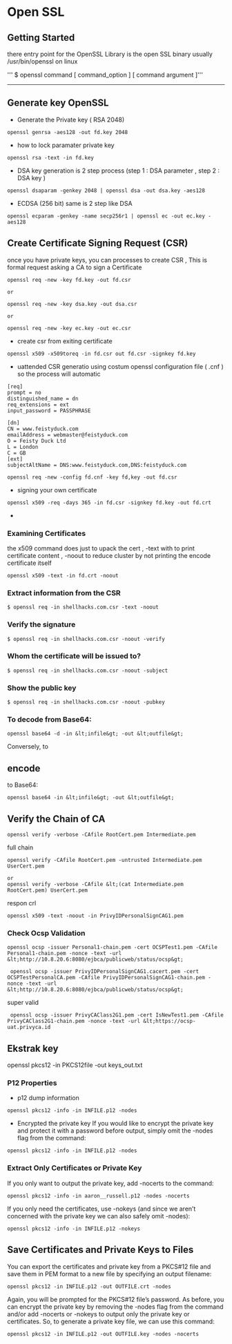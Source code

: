 # Open SSL

## Getting Started
there entry point for the OpenSSL Library is the open SSL binary usually /usr/bin/openssl on linux

''' $ openssl command [ command_option ] [ command argument ]'''





----------------------------------------------------------------------



## Generate key OpenSSL

* Generate the Private key ( RSA 2048)

```
openssl genrsa -aes128 -out fd.key 2048
```

* how to lock paramater private key

```
openssl rsa -text -in fd.key
```

* DSA key generation is 2 step process (step 1 : DSA parameter , step 2 : DSA key )

```
openssl dsaparam -genkey 2048 | openssl dsa -out dsa.key -aes128 
```

* ECDSA (256 bit) same is 2 step like DSA

```
openssl ecparam -genkey -name secp256r1 | openssl ec -out ec.key -aes128
```

## Create Certificate Signing Request (CSR)

once you have private keys, you can processes to create CSR , This is formal request asking a CA to sign a Certificate

```
openssl req -new -key fd.key -out fd.csr 

or 

openssl req -new -key dsa.key -out dsa.csr 

or 

openssl req -new -key ec.key -out ec.csr 
```

* create csr from exiting certificate

```
openssl x509 -x509toreq -in fd.csr out fd.csr -signkey fd.key 
```

* uattended CSR generatio
using costum openssl configuration file ( .cnf ) so the process will automatic


```
[req]
prompt = no
distinguished_name = dn
req_extensions = ext
input_password = PASSPHRASE

[dn]
CN = www.feistyduck.com
emailAddress = webmaster@feistyduck.com
O = Feisty Duck Ltd
L = London
C = GB
[ext]
subjectAltName = DNS:www.feistyduck.com,DNS:feistyduck.com
```

```
openssl req -new -config fd.cnf -key fd,key -out fd.csr 
```

* signing your own certificate


```
openssl x509 -req -days 365 -in fd.csr -signkey fd.key -out fd.crt
```

* 


### Examining Certificates

the x509 command does just to upack the cert , -text with to print certificate content , -noout to reduce cluster by not printing the encode certificate itself

```
openssl x509 -text -in fd.crt -noout 
```

### Extract information from the CSR

```
$ openssl req -in shellhacks.com.csr -text -noout
```

### Verify the signature

```
$ openssl req -in shellhacks.com.csr -noout -verify
```

### Whom the certificate will be issued to?

```
$ openssl req -in shellhacks.com.csr -noout -subject
```

### Show the public key

```
$ openssl req -in shellhacks.com.csr -noout -pubkey
```

### To decode from Base64:

```
openssl base64 -d -in &lt;infile&gt; -out &lt;outfile&gt;
```

Conversely, to

## encode

to Base64:

```
openssl base64 -in &lt;infile&gt; -out &lt;outfile&gt;
```

## Verify the Chain of CA

```
openssl verify -verbose -CAfile RootCert.pem Intermediate.pem
```

full chain

```
openssl verify -CAfile RootCert.pem -untrusted Intermediate.pem UserCert.pem
```

```
or 
openssl verify -verbose -CAfile &lt;(cat Intermediate.pem RootCert.pem) UserCert.pem
```

respon crl

```
openssl x509 -text -noout -in PrivyIDPersonalSignCAG1.pem
```

### Check Ocsp Validation

```
openssl ocsp -issuer Personal1-chain.pem -cert OCSPTest1.pem -CAfile Personal1-chain.pem -nonce -text -url &lt;http://10.8.20.6:8080/ejbca/publicweb/status/ocsp&gt;

 openssl ocsp -issuer PrivyIDPersonalSignCAG1.cacert.pem -cert OCSPTestPersonalCA.pem -CAfile PrivyIDPersonalSignCAG1-chain.pem -nonce -text -url &lt;http://10.8.20.6:8080/ejbca/publicweb/status/ocsp&gt;
```

super valid

```
 openssl ocsp -issuer PrivyCAClass2G1.pem -cert IsNewTest1.pem -CAfile PrivyCAClass2G1-chain.pem -nonce -text -url &lt;https://ocsp-uat.privyca.id
```

## Ekstrak key

openssl pkcs12 -in PKCS12file -out keys_out.txt

### P12 Properties

* p12 dump information

```
openssl pkcs12 -info -in INFILE.p12 -nodes
```

* Encrypted the private key
If you would like to encrypt the private key and protect it with a password before output, simply omit the -nodes flag from the command:

```
openssl pkcs12 -info -in INFILE.p12 -nodes
```

### **Extract Only Certificates or Private Key**

If you only want to output the private key, add -nocerts to the command:

```
openssl pkcs12 -info -in aaron__russell.p12 -nodes -nocerts
```

If you only need the certificates, use -nokeys (and since we aren’t concerned with the private key we can also safely omit -nodes):

```
openssl pkcs12 -info -in INFILE.p12 -nokeys
```

## Save Certificates and Private Keys to Files

You can export the certificates and private key from a PKCS#12 file and save them in PEM format to a new file by specifying an output filename:

```
openssl pkcs12 -in INFILE.p12 -out OUTFILE.crt -nodes
```

Again, you will be prompted for the PKCS#12 file’s password. As before, you can encrypt the private key by removing the -nodes flag from the command and/or add -nocerts or -nokeys to output only the private key or certificates. So, to generate a private key file, we can use this command:

```
openssl pkcs12 -in INFILE.p12 -out OUTFILE.key -nodes -nocerts
```